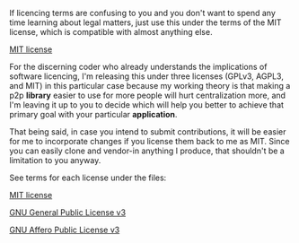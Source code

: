 If licencing terms are confusing to you and you don't want to spend any time
learning about legal matters, just use this under the terms of the MIT license, 
which is compatible with almost anything else.

[MIT license](./LICENSE)

For the discerning coder who already understands the implications of software licencing,
I'm releasing this under three licenses (GPLv3, AGPL3, and MIT) in this 
particular case because my working theory is that making a p2p **library** 
easier to use for more people will hurt centralization more, and I'm leaving it up 
to you to decide which will help you better to achieve that primary goal with 
your particular **application**.

That being said, in case you intend to submit contributions, it will be easier for
me to incorporate changes if you license them back to me as MIT.
Since you can easily clone and vendor-in anything I produce, that shouldn't be
a limitation to you anyway.

See terms for each license under the files:

[MIT license](./LICENSE)

[GNU General Public License v3](./LICENSE.gplv3)

[GNU Affero Public License v3](./LICENSE.agpl3)
